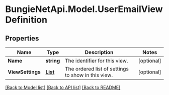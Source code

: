 # BungieNetApi.Model.UserEmailViewDefinition
## Properties

Name | Type | Description | Notes
------------ | ------------- | ------------- | -------------
**Name** | **string** | The identifier for this view. | [optional] 
**ViewSettings** | [**List<UserEmailViewDefinitionSetting>**](UserEmailViewDefinitionSetting.md) | The ordered list of settings to show in this view. | [optional] 

[[Back to Model list]](../README.md#documentation-for-models) [[Back to API list]](../README.md#documentation-for-api-endpoints) [[Back to README]](../README.md)

